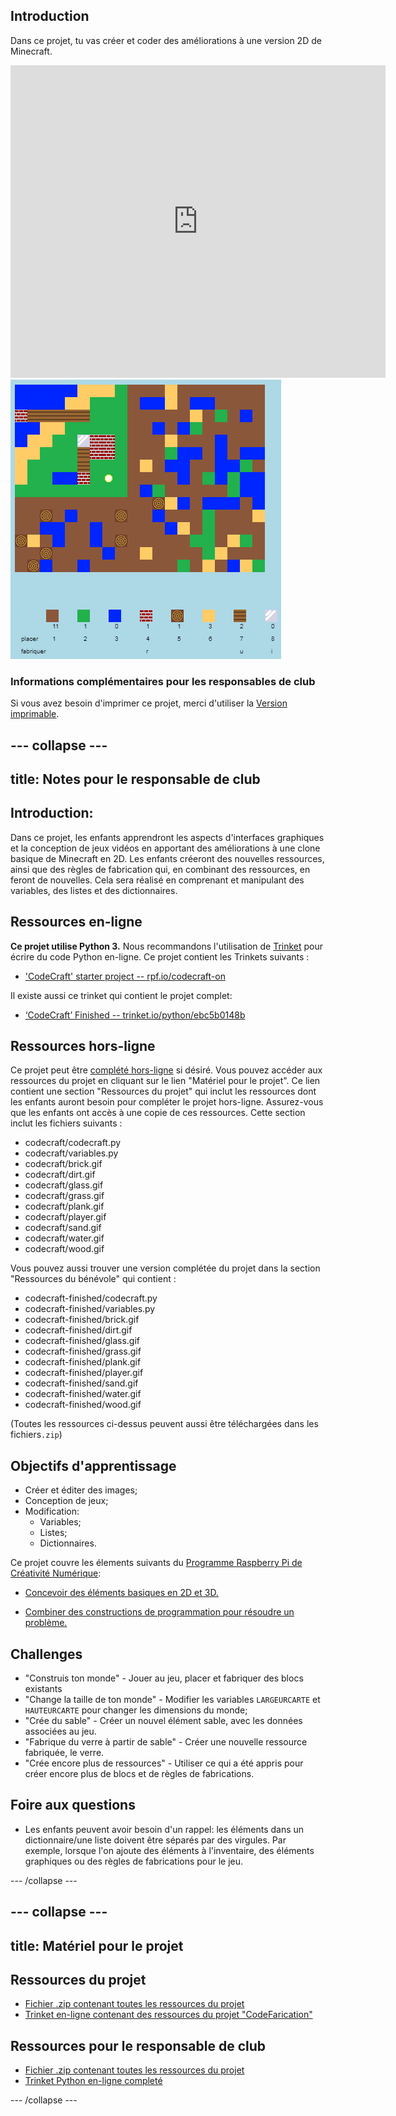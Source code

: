 ## Introduction

Dans ce projet, tu vas créer et coder des améliorations à une version 2D de Minecraft.

<div class="trinket">
  <iframe src="https://trinket.io/embed/python/ebc5b0148b?outputOnly=true&start=result" width="600" height="500" frameborder="0" marginwidth="0" marginheight="0" allowfullscreen>
  </iframe>
  <img src="images/craft-finished.png">
</div>

### Informations complémentaires pour les responsables de club

Si vous avez besoin d'imprimer ce projet, merci d'utiliser la [Version imprimable](https://projects.raspberrypi.org/en/projects/codecraft/print).

## \--- collapse \---

## title: Notes pour le responsable de club

## Introduction:

Dans ce projet, les enfants apprendront les aspects d'interfaces graphiques et la conception de jeux vidéos en apportant des améliorations à une clone basique de Minecraft en 2D. Les enfants créeront des nouvelles ressources, ainsi que des règles de fabrication qui, en combinant des ressources, en feront de nouvelles. Cela sera réalisé en comprenant et manipulant des variables, des listes et des dictionnaires.

## Ressources en-ligne

**Ce projet utilise Python 3.** Nous recommandons l'utilisation de [Trinket](https://trinket.io/) pour écrire du code Python en-ligne. Ce projet contient les Trinkets suivants :

+ ['CodeCraft' starter project -- rpf.io/codecraft-on](http://rpf.io/codecraft-on)

Il existe aussi ce trinket qui contient le projet complet:

+ [‘CodeCraft’ Finished -- trinket.io/python/ebc5b0148b](https://trinket.io/python/ebc5b0148b)

## Ressources hors-ligne

Ce projet peut être [complété hors-ligne](https://www.codeclubprojects.org/en-GB/resources/python-working-offline/) si désiré. Vous pouvez accéder aux ressources du projet en cliquant sur le lien "Matériel pour le projet". Ce lien contient une section "Ressources du projet" qui inclut les ressources dont les enfants auront besoin pour compléter le projet hors-ligne. Assurez-vous que les enfants ont accès à une copie de ces ressources. Cette section inclut les fichiers suivants :

+ codecraft/codecraft.py
+ codecraft/variables.py
+ codecraft/brick.gif
+ codecraft/dirt.gif
+ codecraft/glass.gif
+ codecraft/grass.gif
+ codecraft/plank.gif
+ codecraft/player.gif
+ codecraft/sand.gif
+ codecraft/water.gif
+ codecraft/wood.gif

Vous pouvez aussi trouver une version complétée du projet dans la section "Ressources du bénévole" qui contient :

+ codecraft-finished/codecraft.py
+ codecraft-finished/variables.py
+ codecraft-finished/brick.gif
+ codecraft-finished/dirt.gif
+ codecraft-finished/glass.gif
+ codecraft-finished/grass.gif
+ codecraft-finished/plank.gif
+ codecraft-finished/player.gif
+ codecraft-finished/sand.gif
+ codecraft-finished/water.gif
+ codecraft-finished/wood.gif

(Toutes les ressources ci-dessus peuvent aussi être téléchargées dans les fichiers`.zip`)

## Objectifs d'apprentissage

+ Créer et éditer des images;
+ Conception de jeux;
+ Modification: 
    + Variables;
    + Listes;
    + Dictionnaires.

Ce projet couvre les élements suivants du [Programme Raspberry Pi de Créativité Numérique](http://rpf.io/curriculum):

+ [Concevoir des éléments basiques en 2D et 3D.](https://www.raspberrypi.org/curriculum/design/creator)

+ [Combiner des constructions de programmation pour résoudre un problème.](https://www.raspberrypi.org/curriculum/programming/builder)

## Challenges

+ "Construis ton monde" - Jouer au jeu, placer et fabriquer des blocs existants
+ "Change la taille de ton monde" - Modifier les variables `LARGEURCARTE` et `HAUTEURCARTE` pour changer les dimensions du monde;
+ "Crée du sable" - Créer un nouvel élément sable, avec les données associées au jeu.
+ "Fabrique du verre à partir de sable" - Créer une nouvelle ressource fabriquée, le verre.
+ "Crée encore plus de ressources" - Utiliser ce qui a été appris pour créer encore plus de blocs et de règles de fabrications.

## Foire aux questions

+ Les enfants peuvent avoir besoin d'un rappel: les éléments dans un dictionnaire/une liste doivent être séparés par des virgules. Par exemple, lorsque l'on ajoute des éléments à l'inventaire, des éléments graphiques ou des règles de fabrications pour le jeu.

\--- /collapse \---

## \--- collapse \---

## title: Matériel pour le projet

## Ressources du projet

+ [Fichier .zip contenant toutes les ressources du projet](resources/codecraft-resources.zip)
+ [Trinket en-ligne contenant des ressources du projet "CodeFarication"](http://rpf.io/codecraft-on)

## Ressources pour le responsable de club

+ [Fichier .zip contenant toutes les ressources du projet](solutions/codecraft-solution.zip)
+ [Trinket Python en-ligne completé](https://trinket.io/python/ebc5b0148b)

\--- /collapse \---